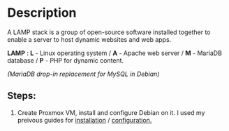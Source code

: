 # Description
A LAMP stack is a group of open-source software installed together to enable a server to host dynamic websites and web apps. 

**LAMP** : **L** - Linux operating system / **A** - Apache web server / **M** - MariaDB database / **P** - PHP for dynamic content. 

*(MariaDB drop-in replacement for MySQL in Debian)*

## Steps: 
1. Create Proxmox VM, install and configure Debian on it. I used my preivous guides for [installation](https://github.com/sapan322/Raman-Cybersecurity-Portfolio/blob/main/Installation%20Configuration%20%20Guides/Debian%20(Proxmox%20VM)/Installation.md) / [configuration.](https://github.com/sapan322/Raman-Cybersecurity-Portfolio/blob/main/Installation%20Configuration%20%20Guides/Debian%20(Proxmox%20VM)/Configuration.md) 
